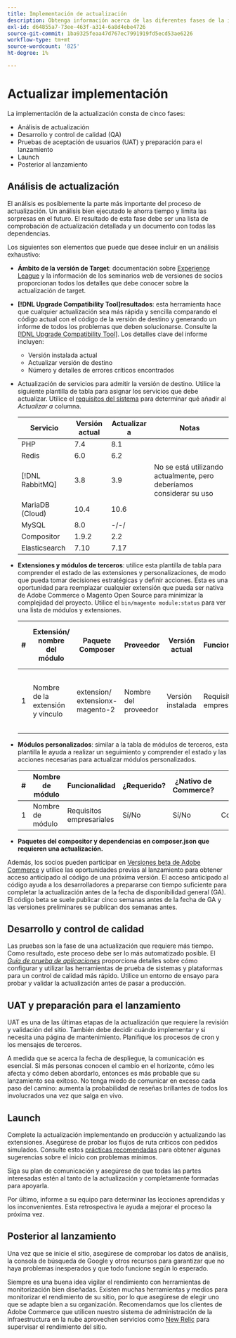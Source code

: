 ```yaml
---
title: Implementación de actualización
description: Obtenga información acerca de las diferentes fases de la implementación de actualización para proyectos de Adobe Commerce.
exl-id: d64855a7-73ee-463f-a314-6a8d4ebe4726
source-git-commit: 1ba9325feaa47d767ec7991919fd5ecd53ae6226
workflow-type: tm+mt
source-wordcount: '825'
ht-degree: 1%

---
```


# Actualizar implementación

La implementación de la actualización consta de cinco fases:

- Análisis de actualización
- Desarrollo y control de calidad (QA)
- Pruebas de aceptación de usuarios (UAT) y preparación para el lanzamiento
- Launch
- Posterior al lanzamiento

## Análisis de actualización

El análisis es posiblemente la parte más importante del proceso de actualización. Un análisis bien ejecutado le ahorra tiempo y limita las sorpresas en el futuro. El resultado de esta fase debe ser una lista de comprobación de actualización detallada y un documento con todas las dependencias.

Los siguientes son elementos que puede que desee incluir en un análisis exhaustivo:

- **Ámbito de la versión de Target**: documentación sobre [Experience League](../../release/release-notes/overview.md) y la información de los seminarios web de versiones de socios proporcionan todos los detalles que debe conocer sobre la actualización de target.

- **[!DNL Upgrade Compatibility Tool]resultados**: esta herramienta hace que cualquier actualización sea más rápida y sencilla comparando el código actual con el código de la versión de destino y generando un informe de todos los problemas que deben solucionarse. Consulte la [[!DNL Upgrade Compatibility Tool]](../upgrade-compatibility-tool/overview.md). Los detalles clave del informe incluyen:

   - Versión instalada actual
   - Actualizar versión de destino
   - Número y detalles de errores críticos encontrados

- Actualización de servicios para admitir la versión de destino. Utilice la siguiente plantilla de tabla para asignar los servicios que debe actualizar. Utilice el [requisitos del sistema](../../installation/system-requirements.md) para determinar qué añadir al _Actualizar a_ columna.


  | Servicio | Versión actual | Actualizar a | Notas |
  |-----------------|-----------------|------------|----------------------------------------------------------|
  | PHP | 7.4 | 8.1 |                                                          |
  | Redis | 6.0 | 6.2 |                                                          |
  | [!DNL RabbitMQ] | 3.8 | 3.9 | No se está utilizando actualmente, pero deberíamos considerar su uso |
  | MariaDB (Cloud) | 10.4 | 10.6 |                                                          |
  | MySQL | 8.0 | -/-/ |                                                          |
  | Compositor | 1.9.2 | 2.2 |                                                          |
  | Elasticsearch | 7.10 | 7.17 |                                                          |

- **Extensiones y módulos de terceros**: utilice esta plantilla de tabla para comprender el estado de las extensiones y personalizaciones, de modo que pueda tomar decisiones estratégicas y definir acciones. Esta es una oportunidad para reemplazar cualquier extensión que pueda ser nativa de Adobe Commerce o Magento Open Source para minimizar la complejidad del proyecto. Utilice el `bin/magento module:status` para ver una lista de módulos y extensiones.

  | # | Extensión/<br>nombre del módulo | Paquete Composer | Proveedor | Versión actual | Funcionalidad | Compatible con lo último<br>¿Versión de Commerce? | Problemas | ¿Nativo de Commerce? | Acción | Notas |
  |---|-----------------------------|------------------------------------|-------------|-------------------|-----------------------|---------------------------------------------|--------------------------------------------------|---------------------|-------------------------|-------|
  | 1 | Nombre de la extensión y vínculo | extension/<br>extensionx-magento-2 | Nombre del proveedor | Versión instalada | Requisitos empresariales | Sí/No | Enumerar los problemas identificados que enfrenta esta extensión | Sí/No | Conservar/Reemplazar/<br>Eliminar |       |

- **Módulos personalizados**: similar a la tabla de módulos de terceros, esta plantilla le ayuda a realizar un seguimiento y comprender el estado y las acciones necesarias para actualizar módulos personalizados.

  | # | Nombre de módulo | Funcionalidad | ¿Requerido? | ¿Nativo de Commerce? | Acción | Notas |
  |---|--------------|-----------------------|-----------|---------------------|---------------------|-------|
  | 1 | Nombre de módulo | Requisitos empresariales | Sí/No | Sí/No | Conservar/Reemplazar/Quitar |       |

- **Paquetes del compositor y dependencias en composer.json que requieren una actualización.**

Además, los socios pueden participar en [Versiones beta de Adobe Commerce](../../release/beta.md) y utilice las oportunidades previas al lanzamiento para obtener acceso anticipado al código de una próxima versión. El acceso anticipado al código ayuda a los desarrolladores a prepararse con tiempo suficiente para completar la actualización antes de la fecha de disponibilidad general (GA). El código beta se suele publicar cinco semanas antes de la fecha de GA y las versiones preliminares se publican dos semanas antes.

## Desarrollo y control de calidad

Las pruebas son la fase de una actualización que requiere más tiempo. Como resultado, este proceso debe ser lo más automatizado posible. El _[Guía de prueba de aplicaciones](https://developer.adobe.com/commerce/testing/guide/)_ proporciona detalles sobre cómo configurar y utilizar las herramientas de prueba de sistemas y plataformas para un control de calidad más rápido. Utilice un entorno de ensayo para probar y validar la actualización antes de pasar a producción.

## UAT y preparación para el lanzamiento

UAT es una de las últimas etapas de la actualización que requiere la revisión y validación del sitio. También debe decidir cuándo implementar y si necesita una página de mantenimiento. Planifique los procesos de cron y los mensajes de terceros.

A medida que se acerca la fecha de despliegue, la comunicación es esencial. Si más personas conocen el cambio en el horizonte, cómo les afecta y cómo deben abordarlo, entonces es más probable que su lanzamiento sea exitoso. No tenga miedo de comunicar en exceso cada paso del camino: aumenta la probabilidad de reseñas brillantes de todos los involucrados una vez que salga en vivo.

## Launch

Complete la actualización implementando en producción y actualizando las extensiones. Asegúrese de probar los flujos de ruta críticos con pedidos simulados. Consulte estos [prácticas recomendadas](../prepare/best-practices.md) para obtener algunas sugerencias sobre el inicio con problemas mínimos.

Siga su plan de comunicación y asegúrese de que todas las partes interesadas estén al tanto de la actualización y completamente formadas para apoyarla.

Por último, informe a su equipo para determinar las lecciones aprendidas y los inconvenientes. Esta retrospectiva le ayuda a mejorar el proceso la próxima vez.

## Posterior al lanzamiento

Una vez que se inicie el sitio, asegúrese de comprobar los datos de análisis, la consola de búsqueda de Google y otros recursos para garantizar que no haya problemas inesperados y que todo funcione según lo esperado.

Siempre es una buena idea vigilar el rendimiento con herramientas de monitorización bien diseñadas. Existen muchas herramientas y medios para monitorizar el rendimiento de su sitio, por lo que asegúrese de elegir uno que se adapte bien a su organización. Recomendamos que los clientes de Adobe Commerce que utilicen nuestro sistema de administración de la infraestructura en la nube aprovechen servicios como [New Relic](https://experienceleague.adobe.com/docs/commerce-cloud-service/user-guide/monitor/new-relic/new-relic-service.html) para supervisar el rendimiento del sitio.

